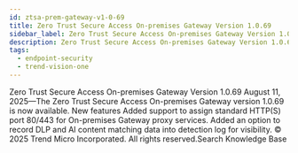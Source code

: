 ```yaml
---
id: ztsa-prem-gateway-v1-0-69
title: Zero Trust Secure Access On-premises Gateway Version 1.0.69
sidebar_label: Zero Trust Secure Access On-premises Gateway Version 1.0.69
description: Zero Trust Secure Access On-premises Gateway Version 1.0.69
tags:
  - endpoint-security
  - trend-vision-one
---
```


 Zero Trust Secure Access On-premises Gateway Version 1.0.69 August 11, 2025—The Zero Trust Secure Access On-premises Gateway version 1.0.69 is now available. New features Added support to assign standard HTTP(S) port 80/443 for On-premises Gateway proxy services. Added an option to record DLP and AI content matching data into detection log for visibility. © 2025 Trend Micro Incorporated. All rights reserved.Search Knowledge Base